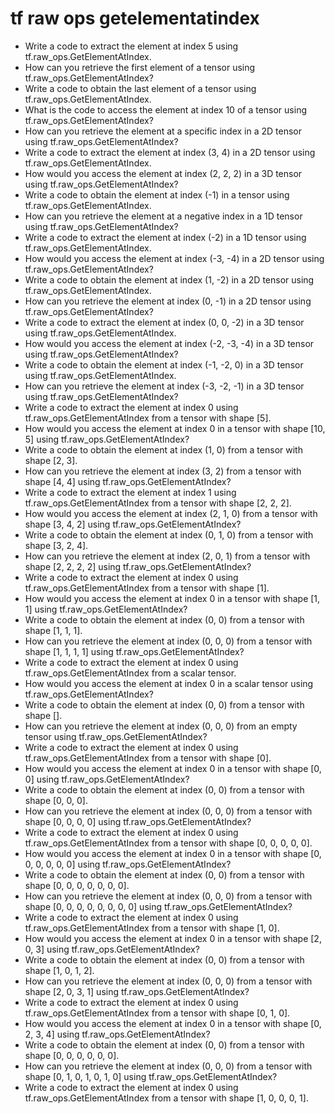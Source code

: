 # tf raw ops getelementatindex

- Write a code to extract the element at index 5 using tf.raw_ops.GetElementAtIndex.
- How can you retrieve the first element of a tensor using tf.raw_ops.GetElementAtIndex?
- Write a code to obtain the last element of a tensor using tf.raw_ops.GetElementAtIndex.
- What is the code to access the element at index 10 of a tensor using tf.raw_ops.GetElementAtIndex?
- How can you retrieve the element at a specific index in a 2D tensor using tf.raw_ops.GetElementAtIndex?
- Write a code to extract the element at index (3, 4) in a 2D tensor using tf.raw_ops.GetElementAtIndex.
- How would you access the element at index (2, 2, 2) in a 3D tensor using tf.raw_ops.GetElementAtIndex?
- Write a code to obtain the element at index (-1) in a tensor using tf.raw_ops.GetElementAtIndex.
- How can you retrieve the element at a negative index in a 1D tensor using tf.raw_ops.GetElementAtIndex?
- Write a code to extract the element at index (-2) in a 1D tensor using tf.raw_ops.GetElementAtIndex.
- How would you access the element at index (-3, -4) in a 2D tensor using tf.raw_ops.GetElementAtIndex?
- Write a code to obtain the element at index (1, -2) in a 2D tensor using tf.raw_ops.GetElementAtIndex.
- How can you retrieve the element at index (0, -1) in a 2D tensor using tf.raw_ops.GetElementAtIndex?
- Write a code to extract the element at index (0, 0, -2) in a 3D tensor using tf.raw_ops.GetElementAtIndex.
- How would you access the element at index (-2, -3, -4) in a 3D tensor using tf.raw_ops.GetElementAtIndex?
- Write a code to obtain the element at index (-1, -2, 0) in a 3D tensor using tf.raw_ops.GetElementAtIndex.
- How can you retrieve the element at index (-3, -2, -1) in a 3D tensor using tf.raw_ops.GetElementAtIndex?
- Write a code to extract the element at index 0 using tf.raw_ops.GetElementAtIndex from a tensor with shape [5].
- How would you access the element at index 0 in a tensor with shape [10, 5] using tf.raw_ops.GetElementAtIndex?
- Write a code to obtain the element at index (1, 0) from a tensor with shape [2, 3].
- How can you retrieve the element at index (3, 2) from a tensor with shape [4, 4] using tf.raw_ops.GetElementAtIndex?
- Write a code to extract the element at index 1 using tf.raw_ops.GetElementAtIndex from a tensor with shape [2, 2, 2].
- How would you access the element at index (2, 1, 0) from a tensor with shape [3, 4, 2] using tf.raw_ops.GetElementAtIndex?
- Write a code to obtain the element at index (0, 1, 0) from a tensor with shape [3, 2, 4].
- How can you retrieve the element at index (2, 0, 1) from a tensor with shape [2, 2, 2, 2] using tf.raw_ops.GetElementAtIndex?
- Write a code to extract the element at index 0 using tf.raw_ops.GetElementAtIndex from a tensor with shape [1].
- How would you access the element at index 0 in a tensor with shape [1, 1] using tf.raw_ops.GetElementAtIndex?
- Write a code to obtain the element at index (0, 0) from a tensor with shape [1, 1, 1].
- How can you retrieve the element at index (0, 0, 0) from a tensor with shape [1, 1, 1, 1] using tf.raw_ops.GetElementAtIndex?
- Write a code to extract the element at index 0 using tf.raw_ops.GetElementAtIndex from a scalar tensor.
- How would you access the element at index 0 in a scalar tensor using tf.raw_ops.GetElementAtIndex?
- Write a code to obtain the element at index (0, 0) from a tensor with shape [].
- How can you retrieve the element at index (0, 0, 0) from an empty tensor using tf.raw_ops.GetElementAtIndex?
- Write a code to extract the element at index 0 using tf.raw_ops.GetElementAtIndex from a tensor with shape [0].
- How would you access the element at index 0 in a tensor with shape [0, 0] using tf.raw_ops.GetElementAtIndex?
- Write a code to obtain the element at index (0, 0) from a tensor with shape [0, 0, 0].
- How can you retrieve the element at index (0, 0, 0) from a tensor with shape [0, 0, 0, 0] using tf.raw_ops.GetElementAtIndex?
- Write a code to extract the element at index 0 using tf.raw_ops.GetElementAtIndex from a tensor with shape [0, 0, 0, 0, 0].
- How would you access the element at index 0 in a tensor with shape [0, 0, 0, 0, 0, 0] using tf.raw_ops.GetElementAtIndex?
- Write a code to obtain the element at index (0, 0) from a tensor with shape [0, 0, 0, 0, 0, 0, 0].
- How can you retrieve the element at index (0, 0, 0) from a tensor with shape [0, 0, 0, 0, 0, 0, 0, 0] using tf.raw_ops.GetElementAtIndex?
- Write a code to extract the element at index 0 using tf.raw_ops.GetElementAtIndex from a tensor with shape [1, 0].
- How would you access the element at index 0 in a tensor with shape [2, 0, 3] using tf.raw_ops.GetElementAtIndex?
- Write a code to obtain the element at index (0, 0) from a tensor with shape [1, 0, 1, 2].
- How can you retrieve the element at index (0, 0, 0) from a tensor with shape [2, 0, 3, 1] using tf.raw_ops.GetElementAtIndex?
- Write a code to extract the element at index 0 using tf.raw_ops.GetElementAtIndex from a tensor with shape [0, 1, 0].
- How would you access the element at index 0 in a tensor with shape [0, 2, 3, 4] using tf.raw_ops.GetElementAtIndex?
- Write a code to obtain the element at index (0, 0) from a tensor with shape [0, 0, 0, 0, 0, 0].
- How can you retrieve the element at index (0, 0, 0) from a tensor with shape [0, 1, 0, 1, 0, 1, 0] using tf.raw_ops.GetElementAtIndex?
- Write a code to extract the element at index 0 using tf.raw_ops.GetElementAtIndex from a tensor with shape [1, 0, 0, 0, 1].